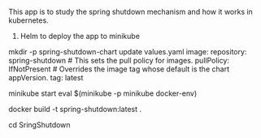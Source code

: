 This app is to study the spring shutdown mechanism and how it works in kubernetes.

1. Helm to deploy the app to minikube

mkdir -p spring-shutdown-chart
update values.yaml
    image:
        repository: spring-shutdown
        # This sets the pull policy for images.
        pullPolicy: IfNotPresent
        # Overrides the image tag whose default is the chart appVersion.
        tag: latest


minikube start
eval $(minikube -p minikube docker-env)

docker build -t spring-shutdown:latest .

cd SringShutdown
    